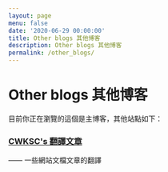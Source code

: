 ```yaml
---
layout: page
menu: false
date: '2020-06-29 00:00:00'
title: Other blogs 其他博客
description: Other blogs 其他博客
permalink: /other_blogs/
---
```


# Other blogs 其他博客

目前你正在瀏覽的這個是主博客，其他站點如下：

### [CWKSC's 翻譯文章](https://cwksc.github.io/TranslateArticles/)

—— 一些網站文檔文章的翻譯

